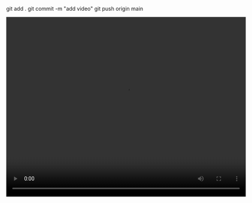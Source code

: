 git add .
git commit -m "add video"
git push origin main

<video src="https://github.com/YungeCui/LinK3D/blob/main/LinK3D_video.mp4" width="640" height="480" controls></video>
